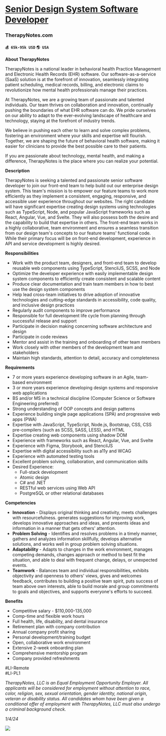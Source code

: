 # [Senior Design System Software Developer](https://www.remotewlb.com/apply/senior-design-system-software-developer)  
### TherapyNotes.com  
#### `💰 65k-95k USD` `🌎 USA`  

**About TherapyNotes**

TherapyNotes is a national leader in behavioral health Practice Management and Electronic Health Records (EHR) software. Our software-as-a-service (SaaS) solution is at the forefront of innovation, seamlessly integrating patient scheduling, medical records, billing, and electronic claims to revolutionize how mental health professionals manage their practices.

At TherapyNotes, we are a growing team of passionate and talented individuals. Our team thrives on collaboration and innovation, continually pushing the boundaries of what EHR software can do. We pride ourselves on our ability to adapt to the ever-evolving landscape of healthcare and technology, staying at the forefront of industry trends.

We believe in pushing each other to learn and solve complex problems, fostering an environment where your skills and expertise will flourish. Together, we are shaping the future of behavioral health software, making it easier for clinicians to provide the best possible care to their patients.

If you are passionate about technology, mental health, and making a difference, TherapyNotes is the place where you can realize your potential.

 **Description**

TherapyNotes is seeking a talented and passionate senior software developer to join our front-end team to help build out our enterprise design system. This team's mission is to empower our feature teams to work more efficiently as they implement a consistent, engaging, responsive, and accessible user experience throughout our websites. The right candidate will have significant expertise creating design systems using technologies such as TypeScript, Node, and popular JavaScript frameworks such as React, Angular, Vue, and Svelte. They will also possess both the desire and the capability to build that expertise in others. The front-end team works in a highly collaborative, team environment and ensures a seamless transition from our design team's concepts to our feature teams' functional code. While their primary focus will be on front-end development, experience in API and service development is highly desired.

 **Responsibilities**

  * Work with the product team, designers, and front-end team to develop reusable web components using TypeScript, StencilJS, SCSS, and Node
  * Optimize the developer experience with easily implementable design system components to efficiently create consistent and scalable content
  * Produce clear documentation and train team members in how to best use the design system components
  * Help lead cross-team initiatives to drive adoption of innovative technologies and cutting-edge standards in accessibility, code quality, and inclusive design practices
  * Regularly audit components to improve performance
  * Responsible for full development life cycle from planning through successful release and support
  * Participate in decision making concerning software architecture and design
  * Participate in code reviews
  * Mentor and assist in the training and onboarding of other team members
  * Work closely with other members of the development team and stakeholders
  * Maintain high standards, attention to detail, accuracy and completeness

**Requirements**

  * 7 or more years experience developing software in an Agile, team-based environment
  * 3 or more years experience developing design systems and responsive web applications
  * BS and/or MS in a technical discipline (Computer Science or Software Engineering preferred)
  * Strong understanding of OOP concepts and design patterns
  * Experience building single page applications (SPA) and progressive web apps (PWA)
  * Expertise with JavaScript, TypeScript, Node.js, Bootstrap, CSS, CSS pre-compilers (such as SCSS, SASS, LESS), and HTML
  * Expertise creating web components using shadow DOM
  * Experience with frameworks such as React, Angular, Vue, and Svelte
  * Experience with Figma, Storybook, and StencilJS
  * Expertise with digital accessibility such as a11y and WCAG
  * Experience with automated testing tools
  * Excellent problem solving, collaboration, and communication skills
  * Desired Experience:
    * Full-stack development
    * Atomic design
    * C# and .NET
    * RESTful web services using Web API
    * PostgreSQL or other relational databases

**Competencies**

  * **Innovation** \- Displays original thinking and creativity, meets challenges with resourcefulness. generates suggestions for improving work, develops innovative approaches and ideas, and presents ideas and information in a manner that gets others' attention.
  * **Problem Solving** \- Identifies and resolves problems in a timely manner, gathers and analyzes information skillfully, develops alternative solutions, and works well in group problem solving situations. 
  * **Adaptability** \- Adapts to changes in the work environment, manages competing demands, changes approach or method to best fit the situation, and able to deal with frequent change, delays, or unexpected events. 
  * **Teamwork** \- Balances team and individual responsibilities, exhibits objectivity and openness to others' views, gives and welcomes feedback, contributes to building a positive team spirit, puts success of team above own interests, able to build morale and group commitments to goals and objectives, and supports everyone's efforts to succeed.

**Benefits**

  * Competitive salary - $110,000-135,000
  * Comp-time and flexible work hours
  * Full health, life, disability, and dental insurance
  * Retirement plan with company contribution
  * Annual company profit sharing
  * Personal development/training budget
  * Open, collaborative work environment
  * Extensive 2-week onboarding plan
  * Comprehensive mentorship program
  * Company provided refreshments

#LI-Remote  
#LI-PL1

 _TherapyNotes, LLC is an Equal Employment Opportunity Employer. All applicants will be considered for employment without attention to race, color, religion, sex, sexual orientation, gender identity, national origin, veteran or disability status. All candidates whom have been given a conditional offer of employment with TherapyNotes, LLC must also undergo a criminal background check._

 _1/4/24_

![](https://remotive.com/job/track/1884981/blank.gif?source=public_api)

